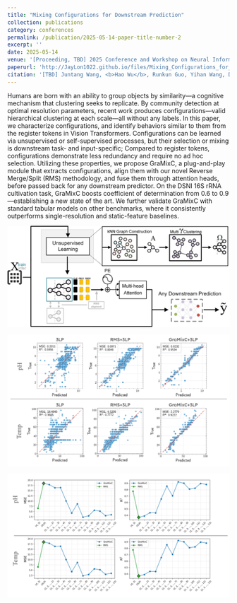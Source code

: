```yaml
---
title: "Mixing Configurations for Downstream Prediction"
collection: publications
category: conferences
permalink: /publication/2025-05-14-paper-title-number-2
excerpt: ''
date: 2025-05-14
venue: '[Proceeding, TBD] 2025 Conference and Workshop on Neural Information Processing Systems (NeurIPS 2025)'
paperurl: 'http://JayLon1022.github.io/files/Mixing_Configurations_for_Downstream_Prediction.pdf'
citation: '[TBD] Juntang Wang, <b>Hao Wu</b>, Runkun Guo, Yihan Wang, Dongmian Zou, Shixin Xu (2025). &quot;Mixing Configurations for Downstream Prediction.&quot; <i>2025 Conference and Workshop on Neural Information Processing Systems (NeurIPS 2025)</i>. 1(1).'
---
```


Humans are born with an ability to group objects by similarity—a cognitive mechanism that clustering seeks to replicate.
By community detection at optimal resolution parameters, recent work produces configurations—valid hierarchical clustering at each scale—all without any labels.
In this paper, we characterize configurations, and identify behaviors similar to them from the register tokens in Vision Transformers.
Configurations can be learned via unsupervised or self-supervised processes, but their selection or mixing is downstream task- and input-specific;
Compared to register tokens, configurations demonstrate less redundancy and require no ad hoc selection.
Utilizing these properties, we propose GraMixC, a plug-and-play module that extracts configurations, align them with our novel Reverse Merge/Split (RMS) methodology, and fuse them through attention heads, before passed back for any downstream predictor.
On the DSNI 16S rRNA cultivation task, GraMixC boosts coefficient of determination from 0.6 to 0.9—establishing a new state of the art.
We further validate GraMixC with standard tabular models on other benchmarks, where it consistently outperforms single-resolution and static-feature baselines.

![Figure 1: GraMixC model architecture](../images/publications/GraMixC/framework.png)

![Figure 2: Regression performance for DSNI prediction task](../images/publications/GraMixC/dsmz_regression.png)

![Figure 3: Ablation study results on DSNI prediction task](../images/publications/GraMixC/dsmz_ablation.png)
